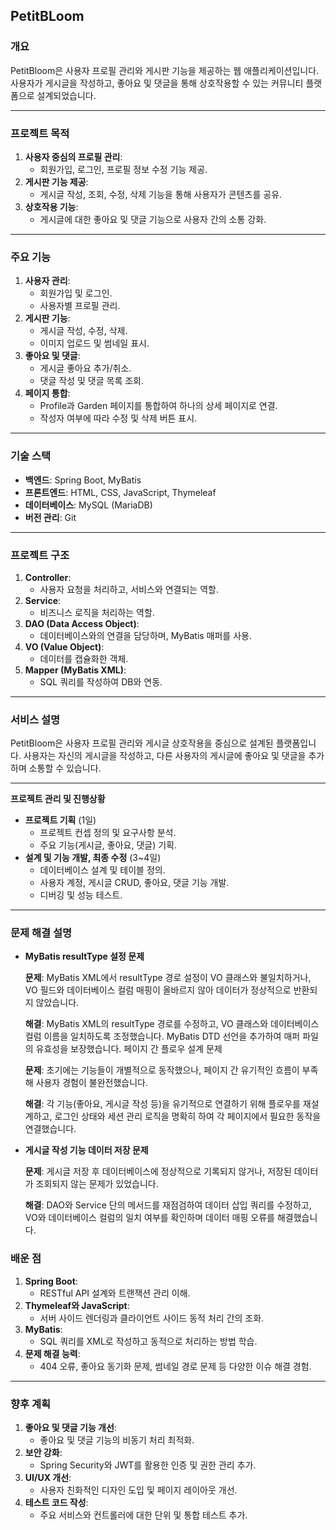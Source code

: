 ## PetitBLoom

### **개요**

PetitBloom은 사용자 프로필 관리와 게시판 기능을 제공하는 웹 애플리케이션입니다. 사용자가 게시글을 작성하고, 
좋아요 및 댓글을 통해 상호작용할 수 있는 커뮤니티 플랫폼으로 설계되었습니다.

---

### **프로젝트 목적**

1. **사용자 중심의 프로필 관리**:
    - 회원가입, 로그인, 프로필 정보 수정 기능 제공.
2. **게시판 기능 제공**:
    - 게시글 작성, 조회, 수정, 삭제 기능을 통해 사용자가 콘텐츠를 공유.
3. **상호작용 기능**:
    - 게시글에 대한 좋아요 및 댓글 기능으로 사용자 간의 소통 강화.

---

### **주요 기능**

1. **사용자 관리**:
    - 회원가입 및 로그인.
    - 사용자별 프로필 관리.
2. **게시판 기능**:
    - 게시글 작성, 수정, 삭제.
    - 이미지 업로드 및 썸네일 표시.
3. **좋아요 및 댓글**:
    - 게시글 좋아요 추가/취소.
    - 댓글 작성 및 댓글 목록 조회.
4. **페이지 통합**:
    - Profile과 Garden 페이지를 통합하여 하나의 상세 페이지로 연결.
    - 작성자 여부에 따라 수정 및 삭제 버튼 표시.

---

### **기술 스택**

- **백엔드**: Spring Boot, MyBatis
- **프론트엔드**: HTML, CSS, JavaScript, Thymeleaf
- **데이터베이스**: MySQL (MariaDB)
- **버전 관리**: Git

---

### **프로젝트 구조**

1. **Controller**:
    - 사용자 요청을 처리하고, 서비스와 연결되는 역할.
2. **Service**:
    - 비즈니스 로직을 처리하는 역할.
3. **DAO (Data Access Object)**:
    - 데이터베이스와의 연결을 담당하며, MyBatis 매퍼를 사용.
4. **VO (Value Object)**:
    - 데이터를 캡슐화한 객체.
5. **Mapper (MyBatis XML)**:
    - SQL 쿼리를 작성하여 DB와 연동.

---

### **서비스 설명**

PetitBloom은 사용자 프로필 관리와 게시글 상호작용을 중심으로 설계된 플랫폼입니다. 
사용자는 자신의 게시글을 작성하고, 다른 사용자의 게시글에 좋아요 및 댓글을 추가하며 소통할 수 있습니다.

---

 **프로젝트 관리 및 진행상황**

- **프로젝트 기획** (1일)
    - 프로젝트 컨셉 정의 및 요구사항 분석.
    - 주요 기능(게시글, 좋아요, 댓글) 기획.
- **설계 및 기능 개발, 최종 수정** (3~4일)
    - 데이터베이스 설계 및 테이블 정의.
    - 사용자 계정, 게시글 CRUD, 좋아요, 댓글 기능 개발.
    - 디버깅 및 성능 테스트.

---
### **문제 해결 설명**

- **MyBatis resultType 설정 문제**
    
    **문제**: MyBatis XML에서 resultType 경로 설정이 VO 클래스와 불일치하거나, VO 필드와 데이터베이스 컬럼 매핑이 올바르지 않아 데이터가 정상적으로 반환되지 않았습니다.
    
    **해결**: MyBatis XML의 resultType 경로를 수정하고, VO 클래스와 데이터베이스 컬럼 이름을 일치하도록 조정했습니다. MyBatis DTD 선언을 추가하여 매퍼 파일의 유효성을 보장했습니다.
    페이지 간 플로우 설계 문제
    
    **문제**: 초기에는 기능들이 개별적으로 동작했으나, 페이지 간 유기적인 흐름이 부족해 사용자 경험이 불완전했습니다.
    
    **해결**: 각 기능(좋아요, 게시글 작성 등)을 유기적으로 연결하기 위해 플로우를 재설계하고, 로그인 상태와 세션 관리 로직을 명확히 하여 각 페이지에서 필요한 동작을 연결했습니다.
    

- **게시글 작성 기능 데이터 저장 문제**
    
    **문제**: 게시글 저장 후 데이터베이스에 정상적으로 기록되지 않거나, 저장된 데이터가 조회되지 않는 문제가 있었습니다.
    
    **해결**: DAO와 Service 단의 메서드를 재점검하여 데이터 삽입 쿼리를 수정하고, VO와 데이터베이스 컬럼의 일치 여부를 확인하며 데이터 매핑 오류를 해결했습니다.


### **배운 점**

1. **Spring Boot**:
    - RESTful API 설계와 트랜잭션 관리 이해.
2. **Thymeleaf와 JavaScript**:
    - 서버 사이드 렌더링과 클라이언트 사이드 동적 처리 간의 조화.
3. **MyBatis**:
    - SQL 쿼리를 XML로 작성하고 동적으로 처리하는 방법 학습.
4. **문제 해결 능력**:
    - 404 오류, 좋아요 동기화 문제, 썸네일 경로 문제 등 다양한 이슈 해결 경험.

---

### **향후 계획**

1. **좋아요 및 댓글 기능 개선**:
    - 좋아요 및 댓글 기능의 비동기 처리 최적화.
2. **보안 강화**:
    - Spring Security와 JWT를 활용한 인증 및 권한 관리 추가.
3. **UI/UX 개선**:
    - 사용자 친화적인 디자인 도입 및 페이지 레이아웃 개선.
4. **테스트 코드 작성**:
    - 주요 서비스와 컨트롤러에 대한 단위 및 통합 테스트 추가.
